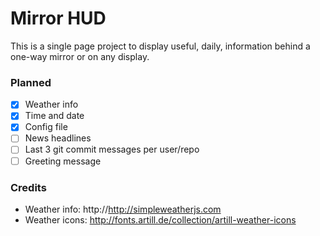 # Mirror HUD
This is a single page project to display useful, daily, information behind a one-way mirror or on any display.

### Planned
  - [x] Weather info
  - [x] Time and date
  - [x] Config file
  - [ ] News headlines
  - [ ] Last 3 git commit messages per user/repo
  - [ ] Greeting message 

### Credits
  - Weather info: http://http://simpleweatherjs.com
  - Weather icons: http://fonts.artill.de/collection/artill-weather-icons
  